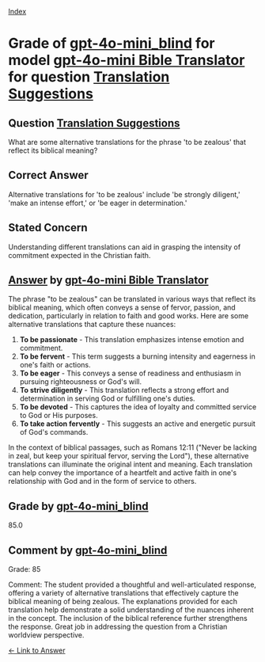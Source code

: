 
[Index](../../../../index.md)
# Grade of [gpt-4o-mini_blind](../../../grading_models/gpt-4o-mini_blind.md) for model [gpt-4o-mini Bible Translator](../../../answering_models/gpt-4o-mini_Bible_Translator.md) for question [Translation Suggestions](../../../questions/Translation_Suggestions.md)

## Question [Translation Suggestions](../../../questions/Translation_Suggestions.md)
What are some alternative translations for the phrase 'to be zealous' that reflect its biblical meaning?

## Correct Answer
Alternative translations for 'to be zealous' include 'be strongly diligent,' 'make an intense effort,' or 'be eager in determination.'

## Stated Concern
Understanding different translations can aid in grasping the intensity of commitment expected in the Christian faith.

## [Answer](../Translation_Suggestions.md) by [gpt-4o-mini Bible Translator](../../../answering_models/gpt-4o-mini_Bible_Translator.md)
The phrase "to be zealous" can be translated in various ways that reflect its biblical meaning, which often conveys a sense of fervor, passion, and dedication, particularly in relation to faith and good works. Here are some alternative translations that capture these nuances:

1. **To be passionate** - This translation emphasizes intense emotion and commitment.
2. **To be fervent** - This term suggests a burning intensity and eagerness in one's faith or actions.
3. **To be eager** - This conveys a sense of readiness and enthusiasm in pursuing righteousness or God's will.
4. **To strive diligently** - This translation reflects a strong effort and determination in serving God or fulfilling one's duties.
5. **To be devoted** - This captures the idea of loyalty and committed service to God or His purposes.
6. **To take action fervently** - This suggests an active and energetic pursuit of God's commands.

In the context of biblical passages, such as Romans 12:11 ("Never be lacking in zeal, but keep your spiritual fervor, serving the Lord"), these alternative translations can illuminate the original intent and meaning. Each translation can help convey the importance of a heartfelt and active faith in one's relationship with God and in the form of service to others.

## Grade by [gpt-4o-mini_blind](../../../grading_models/gpt-4o-mini_blind.md)
85.0

## Comment by [gpt-4o-mini_blind](../../../grading_models/gpt-4o-mini_blind.md)
Grade: 85

Comment: The student provided a thoughtful and well-articulated response, offering a variety of alternative translations that effectively capture the biblical meaning of being zealous. The explanations provided for each translation help demonstrate a solid understanding of the nuances inherent in the concept. The inclusion of the biblical reference further strengthens the response. Great job in addressing the question from a Christian worldview perspective.

[&lt;- Link to Answer](../Translation_Suggestions.md)
